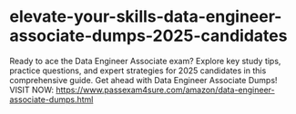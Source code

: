 # elevate-your-skills-data-engineer-associate-dumps-2025-candidates
Ready to ace the Data Engineer Associate exam? Explore key study tips, practice questions, and expert strategies for 2025 candidates in this comprehensive guide. Get ahead with Data Engineer Associate Dumps!  VISIT NOW: https://www.passexam4sure.com/amazon/data-engineer-associate-dumps.html
